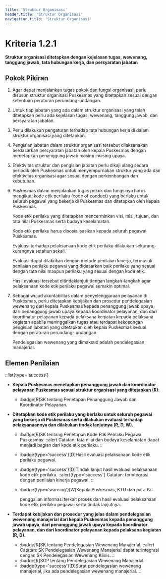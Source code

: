 ```yaml
---
title: 'Struktur Organisasi'
header.title: 'Struktur Organisasi'
navigation.title: 'Struktur Organisasi'
---
```


# Kriteria 1.2.1 
**Struktur organisasi ditetapkan dengan kejelasan tugas, wewenang, tanggung jawab, tata hubungan kerja, dan persyaratan jabatan** 

## Pokok Pikiran 

1. Agar dapat menjalankan tugas pokok dan fungsi organisasi, perlu disusun struktur organisasi Puskesmas yang ditetapkan sesuai dengan ketentuan peraturan perundang-undangan. 
2. Untuk tiap jabatan yang ada dalam struktur organisasi yang telah ditetapkan perlu ada kejelasan tugas, wewenang, tanggung jawab, dan persyaratan jabatan. 
3. Perlu dilakukan pengaturan terhadap tata hubungan kerja di dalam struktur organisasi yang ditetapkan. 
4. Pengisian jabatan dalam struktur organisasi tersebut dilaksanakan berdasarkan persyaratan jabatan oleh kepala Puskesmas dengan menetapkan penanggung jawab masing-masing upaya. 
5. Efektivitas struktur dan pengisian jabatan perlu dikaji ulang secara periodik oleh Puskesmas untuk menyempurnakan struktur yang ada dan efektivitas organisasi agar sesuai dengan perkembangan dan kebutuhan. 
6. Puskesmas dalam menjalankan tugas pokok dan fungsinya harus mengikuti kode etik perilaku (code of conduct) yang berlaku untuk seluruh pegawai yang bekerja di Puskesmas dan ditetapkan oleh kepala Puskesmas. 

    Kode etik perilaku yang ditetapkan mencerminkan visi, misi, tujuan, dan tata nilai Puskesmas serta budaya keselamatan. 

    Kode etik perilaku harus disosialisasikan kepada seluruh pegawai Puskesmas. 

    Evaluasi terhadap pelaksanaan kode etik perilaku dilakukan sekurang-kurangnya setahun sekali. 

    Evaluasi dapat dilakukan dengan metode penilaian kinerja, termasuk penilaian perilaku pegawai yang didasarkan baik perilaku yang sesuai dengan tata nilai maupun perilaku yang sesuai dengan kode etik. 

    Hasil evaluasi tersebut ditindaklanjuti dengan langkah-langkah agar pelaksanaan kode etik perilaku pegawai semakin optimal. 
 
7. Sebagai wujud akuntabilitas dalam penyelenggaraan pelayanan di Puskesmas, perlu ditetapkan kebijakan dan prosedur pendelegasian wewenang dari kepala Puskesmas kepada penanggung jawab upaya, dari penanggung jawab upaya kepada koordinator pelayanan, dan dari koordinator pelayanan kepada pelaksana kegiatan kepada pelaksana kegiatan apabila meninggalkan tugas atau terdapat kekosongan pengisian jabatan yang ditetapkan oleh kepala Puskesmas sesuai dengan peraturan perundang- undangan. 
    
    Pendelegasian wewenang yang dimaksud adalah pendelegasian manajerial. 
 
## Elemen Penilaian
::list{type='success'}
- **Kepala Puskesmas menetapkan penanggung jawab dan koordinator pelayanan Puskesmas sesuai struktur organisasi yang ditetapkan (R).**  

  - :badge[R]SK tentang Penetapan Penanggung Jawab dan Koordinator Pelayanan. 

- **Ditetapkan kode etik perilaku yang berlaku untuk seluruh pegawai yang bekerja di Puskesmas serta dilakukan evaluasi terhadap pelaksanaannya dan dilakukan tindak lanjutnya (R, D, W).** 

  - :badge[R]SK tentang Penetapan Kode Etik Perilaku Pegawai Puskesmas. 
    ::alert
    Catatan: tata nilai dan budaya keselamatan dapat menjadi bagian dari kode etik perilaku. 
    ::

  - :badge{type='success'}[D]Hasil evaluasi pelaksanaan kode etik perilaku pegawai. 
  - :badge{type='success'}[D]Tindak lanjut hasil evaluasi pelaksanaan kode etik perilaku.
    ::alert{type='success'}
      Catatan: terintegrasi dengan penilaian kinerja pegawai. 
    ::
  - :badge{type='warning'}[W]Kepala Puskesmas, KTU dan para PJ: 
    
    penggalian informasi terkait proses dan hasil evaluasi pelaksanaan kode etik perilaku pegawai serta tindak lanjutnya.


- **Terdapat kebijakan dan prosedur yang jelas dalam pendelegasian wewenang manajerial dari kepala Puskesmas kepada penanggung jawab upaya, dari penanggung jawab upaya kepada koordinator pelayanan, dan dari koordinator  pelayanan kepada pelaksana kegiatan (R, D).**  

  - :badge[R]SK tentang Pendelegasian Wewenang Manajerial. 
    ::alert
    Catatan: SK Pendelegasian Wewenang Manajerial dapat terintegrasi dengan SK Pendelegasian Wewenang Klinis. 
    ::
  - :badge[R]SOP tentang Pendelegasian  Wewenang Manajerial. 
  - :badge{type='success'}[D]Surat pendelegasian wewenang manajerial, jika ada pendelegasian wewenang manajerial. 
::